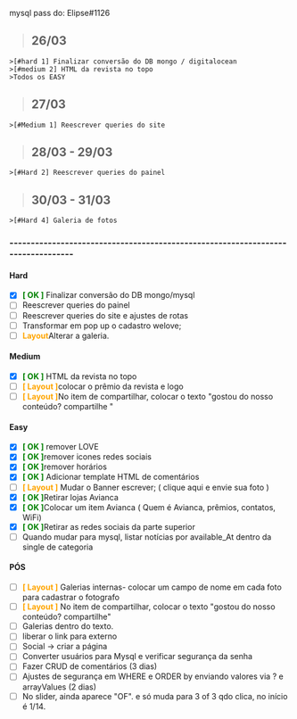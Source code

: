 mysql pass do: Elipse#1126

>## 26/03

    >[#hard 1] Finalizar conversão do DB mongo / digitalocean
    >[#medium 2] HTML da revista no topo
    >Todos os EASY

>## 27/03
    >[#Medium 1] Reescrever queries do site
    
>## 28/03 - 29/03 
    >[#Hard 2] Reescrever queries do painel

>## 30/03 - 31/03
    >[#Hard 4] Galeria de fotos
    
### --------------------------------------------------------------------------------

#### Hard
-[x] <span style="color: green; font-weight: bold">[ OK ]</span> Finalizar conversão do DB mongo/mysql
-[ ] Reescrever queries do painel
-[ ] Reescrever queries do site e ajustes de rotas
-[ ] Transformar em pop up o cadastro welove;
-[ ] <span style="color: orange; font-weight: bold">Layout</span>Alterar a galeria.

#### Medium
-[x] <span style="color: green; font-weight: bold">[ OK ]</span> HTML da revista no topo
-[ ] <span style="color: orange; font-weight: bold">[ Layout ]</span>colocar o prêmio da revista e logo 
-[ ] <span style="color: orange; font-weight: bold">[ Layout ]</span>No item de compartilhar, colocar o texto "gostou do nosso conteúdo? compartilhe "

#### Easy
-[x] <span style="color: green; font-weight: bold">[ OK ]</span> remover LOVE 
-[x] <span style="color: green; font-weight: bold">[ OK ]</span>remover icones redes sociais 
-[x] <span style="color: green; font-weight: bold">[ OK ]</span>remover horários 
-[x] <span style="color: green; font-weight: bold">[ OK ]</span> Adicionar template HTML de comentários
-[ ] <span style="color: orange; font-weight: bold">[ Layout ]</span> Mudar o Banner escrever; ( clique aqui e envie sua foto )
-[x] <span style="color: green; font-weight: bold">[ OK ]</span>Retirar lojas Avianca 
-[x] <span style="color: green; font-weight: bold">[ OK ]</span>Colocar um item Avianca ( Quem é Avianca, prêmios, contatos, WiFi)
-[x] <span style="color: green; font-weight: bold">[ OK ]</span>Retirar as redes sociais da parte superior
-[ ] Quando mudar para mysql, listar notícias por available_At dentro da single de categoria
 
 #### PÓS
-[ ] <span style="color: orange; font-weight: bold">[ Layout ]</span> Galerias internas- colocar um campo de nome em cada foto para cadastrar o fotografo
-[ ] <span style="color: orange; font-weight: bold">[ Layout ]</span> No item de compartilhar, colocar o texto "gostou do nosso conteúdo? compartilhe"
-[ ] Galerias dentro do texto. 
-[ ] liberar o link para externo
-[ ] Social  -> criar a página
-[ ] Converter usuários para Mysql e verificar segurança da senha
-[ ] Fazer CRUD de comentários (3 dias)
-[ ] Ajustes de segurança em WHERE e ORDER by enviando valores via ? e arrayValues (2 dias)
-[ ] No slider, ainda aparece "OF". e só muda para 3 of 3 qdo clica, no início é 1/14.